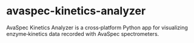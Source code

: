 # avaspec-kinetics-analyzer
AvaSpec Kinetics Analyzer is a cross‑platform Python app for visualizing enzyme‑kinetics data recorded with AvaSpec spectrometers.
